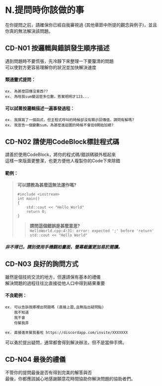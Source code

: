 # N.提問時你該做的事
在你提問之前，請確保你已經自我審視過 (其他章節中所提的觀念與例子)，並且你真的無法解決該問題。

## CD-N01 按邏輯與錯誤發生順序描述
遇到問題時不要慌張，先冷靜下來整理一下要釐清的問題  
可以使對方更容易理解你的狀況並加快解決速度  
#### 類通靈式提問：
```
ex. 為甚麼回傳沒東西??
ex. 為啥我sum變這麼多位數，答案明明才123...
```
#### 可以試著按邏輯描述一遍事發過程：
```
ex. 我撰寫了一個函式，但主程式呼叫的時候卻沒有顯示回傳值，請問有解嗎?
ex. 我宣告一個變數sum，為甚麼進迴圈的時候不會從0開始加總?
```

## CD-N02 請使用CodeBlock標註程式碼
請善於使用CodeBlock，將你的程式碼/錯誤碼額外框起來  
這樣一來版面更整潔，也更方便他人複製你的Code下來除錯  
#### 範例：
> **可以請教為甚麼這無法運作嗎?**  
> ```
> #include <iostream>
> int main()
> {
>     std::cout << "Hello World"
>     return 0;
> }
> ```
>> **請問這個錯誤是甚麼意思?**  
>> ```HelloWorld.cpp:4:31: error: expected ';' before 'return' std::cout << "Hello World"```  

##### 非不得已，請別使用手機翻拍畫面，螢幕截圖更加易於閱讀。 

## CD-N03 良好的詢問方式
雖然是個技術交流的地方，但還請保有基本的禮儀  
解決問題的過程往往比直接從他人口中得到結果重要  
#### 不良範例：
```
ex. 可以告訴我哪裡出問題嗎 (直接上圖,且無指出疑問點)
    我不知道
    我不會
    你幫我弄

ex. 直接進來幫我看啦 https://discordapp.com/invite/XXXXXXX
```
可以勇於提出疑問，通常都會得到解決辦法，但不是當伸手牌。  

## CD-N04 最後的禮儀
不管你的提問最後是否有得到完美的解答與否  
最後，你都應該誠心地感謝願意花時間協助你解決問題的協助者們。